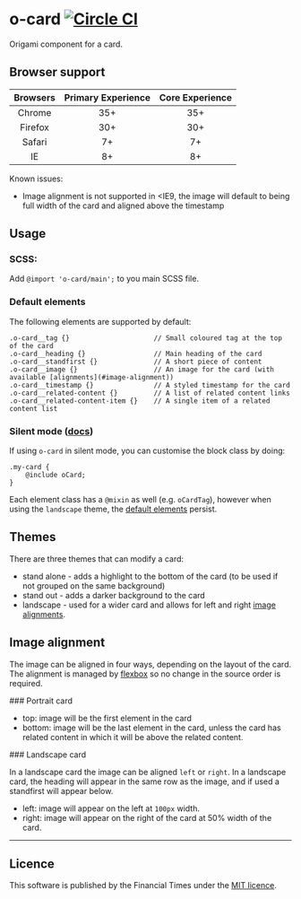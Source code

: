 o-card [![Circle CI](https://circleci.com/gh/Financial-Times/o-card/tree/master.svg?style=svg)](https://circleci.com/gh/Financial-Times/o-card/tree/master)
=================

Origami component for a card.

## Browser support

|  Browsers  | Primary Experience | Core Experience |
|:----------:|:------------------:|:---------------:|
|   Chrome   |        35+         |       35+       |
|   Firefox  |        30+         |       30+       |
|   Safari   |        7+          |       7+        |
|   IE       |        8+          |       8+        |

Known issues:

* Image alignment is not supported in <IE9, the image will default to being full width of the card and aligned above the timestamp

## Usage

### SCSS:

Add `@import 'o-card/main';` to you main SCSS file.

### Default elements

The following elements are supported by default:

	.o-card__tag {} 					// Small coloured tag at the top of the card
	.o-card__heading {} 				// Main heading of the card
	.o-card__standfirst {} 				// A short piece of content
	.o-card__image {}       			// An image for the card (with available [alignments](#image-alignment))
	.o-card__timestamp {} 				// A styled timestamp for the card
	.o-card__related-content {} 	 	// A list of related content links
	.o-card__related-content-item {} 	// A single item of a related content list

### Silent mode ([docs](http://origami.ft.com/docs/syntax/scss/#silent-styles))

If using `o-card` in silent mode, you can customise the block class by doing:

	.my-card {
	    @include oCard;
	}

Each element class has a `@mixin` as well (e.g. `oCardTag`), however when using the `landscape` theme, the [default elements](#default-elements) persist.

## Themes

There are three themes that can modify a card:

* stand alone - adds a highlight to the bottom of the card (to be used if not grouped on the same background)
* stand out - adds a darker background to the card
* landscape - used for a wider card and allows for left and right [image alignments](#image-alignment).

## Image alignment

The image can be aligned in four ways, depending on the layout of the card. The alignment is managed by [flexbox](https://developer.mozilla.org/en-US/docs/Web/CSS/CSS_Flexible_Box_Layout/Using_CSS_flexible_boxes) so no change in the source order is required.

### Portrait card

* top: image will be the first element in the card
* bottom: image will be the last element in the card, unless the card has related content in which it will be above the related content.

### Landscape card

In a landscape card the image can be aligned `left` or `right`. In a landscape card, the heading will appear in the same row as the image, and if used a standfirst will appear below.

* left: image will appear on the left at `100px` width.
* right: image will appear on the right of the card at 50% width of the card.

----

## Licence

This software is published by the Financial Times under the [MIT licence](http://opensource.org/licenses/MIT).
